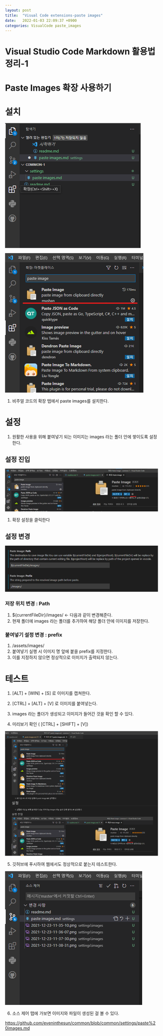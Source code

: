 ```yaml
---
layout: post
title:  "Visual Code extensions-paste images"
date:   2022-01-03 22:09:37 +0900
categories: VisualCode paste_images
---
```


<H1>Visual Studio Code Markdown 활용법 정리-1</H1>
<H1>Paste Images 확장 사용하기</H1>

# 설치

![](/assets/images/2021-12-23-11-35-10.png)

![](/assets/images/2021-12-23-11-36-07.png)

1. 비주얼 코드의 확장 탭에서 paste images를 설치한다.

# 설정

1. 원활한 사용을 위해 붙여넣기 되는 이미지는 images 라는 폴더 안에 쌓이도록 설정한다.

## 설정 진입

![](/assets/images/2021-12-23-11-37-30.png)

1. 확장 설정을 클릭한다

## 설정 변경

![](/assets/images/2021-12-23-11-38-31.png)

### 저장 위치 변경 : Path

1. ${currentFileDir}/images/ <- 다음과 같이 변경해준다.
2. 현재 폴더에 images 라는 폴더를 추가하여 해당 폴더 안에 이미지를 저장한다.

### 붙여넣기 설정 변경 : prefix

1. /assets/images/
2. 붙여넣기 실행 시 이미지 명 앞에 붙을 prefix를 지정한다.
3. 이를 지정하지 않으면 정상적으로 이미지가 출력되지 않는다.

# 테스트

1. [ALT] + [WIN] + [S] 로 이미지를 캡쳐한다.

2. [CTRL] + [ALT] + [V] 로 이미지를 붙여넣는다.

3. images 라는 폴더가 생성되고 이미지가 들어간 것을 확인 할 수 있다.

4. 미리보기 확인 ( [CTRL] + [SHIFT] + [V])

![](/assets/images/2021-12-23-11-45-49.png)

5. 깃허브에 푸시하여 웹에서도 정상적으로 붙는지 테스트한다.

![](/assets/images/2021-12-23-11-43-26.png)

6. 소스 제어 탭에 가보면 이미지와 파일이 생성된 걸 볼 수 있다.

https://github.com/eveninthesun/common/blob/common/settings/paste%20images.md